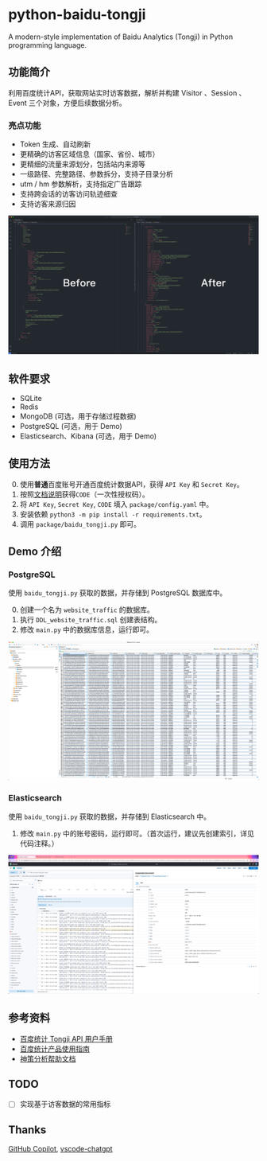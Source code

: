 # python-baidu-tongji

A modern-style implementation of Baidu Analytics (Tongji) in Python programming language.


## 功能简介

利用百度统计API，获取网站实时访客数据，解析并构建 Visitor 、Session 、Event 三个对象，方便后续数据分析。

### 亮点功能

- Token 生成、自动刷新
- 更精确的访客区域信息（国家、省份、城市）
- 更精细的流量来源划分，包括站内来源等
- 一级路径、完整路径、参数拆分，支持子目录分析
- utm / hm 参数解析，支持指定广告跟踪
- 支持跨会话的访客访问轨迹细查
- 支持访客来源归因

![Screenshot.png](Screenshot.png)


## 软件要求

- SQLite
- Redis
- MongoDB (可选，用于存储过程数据)
- PostgreSQL (可选，用于 Demo)
- Elasticsearch、Kibana (可选，用于 Demo)


## 使用方法

0. 使用**普通**百度账号开通百度统计数据API，获得 `API Key` 和 `Secret Key`。
1. 按照[文档说明](https://tongji.baidu.com/api/manual/Chapter2/openapi.html)获得`CODE`（一次性授权码）。
2. 将 `API Key`, `Secret Key`, `CODE` 填入 `package/config.yaml` 中。
3. 安装依赖 `python3 -m pip install -r requirements.txt`。
4. 调用 `package/baidu_tongji.py` 即可。


## Demo 介绍

### PostgreSQL

使用 `baidu_tongji.py` 获取的数据，并存储到 PostgreSQL 数据库中。

0. 创建一个名为 `website_traffic` 的数据库。
1. 执行 `DDL_website_traffic.sql` 创建表结构。
2. 修改 `main.py` 中的数据库信息，运行即可。

![PostgreSQL](demo/PostgreSQL/Screenshot.png)

### Elasticsearch

使用 `baidu_tongji.py` 获取的数据，并存储到 Elasticsearch 中。

1. 修改 `main.py` 中的账号密码，运行即可。（首次运行，建议先创建索引，详见代码注释。）

![Elasticsearch](demo/Elasticsearch/Screenshot.png)


## 参考资料
- [百度统计 Tongji API 用户手册](https://tongji.baidu.com/api/manual/)
- [百度统计产品使用指南](https://tongji.baidu.com/holmes/Analytics/%E4%BA%A7%E5%93%81%E4%BD%BF%E7%94%A8%E6%8C%87%E5%8D%97/%E6%A6%82%E8%A7%88/%E6%B5%81%E9%87%8F%E5%88%86%E6%9E%90/%E5%AE%9E%E6%97%B6%E8%AE%BF%E5%AE%A2/)
- [神策分析帮助文档](https://manual.sensorsdata.cn/sa/latest/tech_sdk_all_preset_properties-89620676.html)


## TODO
- [ ] 实现基于访客数据的常用指标


## Thanks
[GitHub Copilot](https://github.com/features/copilot), [vscode-chatgpt](https://github.com/gencay/vscode-chatgpt)
